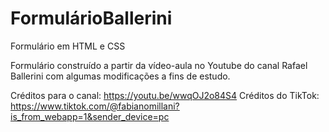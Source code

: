 # FormulárioBallerini
Formulário em HTML e CSS

Formulário construído a partir da vídeo-aula no Youtube do canal Rafael Ballerini com algumas modificações a fins de estudo.

Créditos para o canal: https://youtu.be/wwqOJ2o84S4
Créditos do TikTok: https://www.tiktok.com/@fabianomillani?is_from_webapp=1&sender_device=pc
